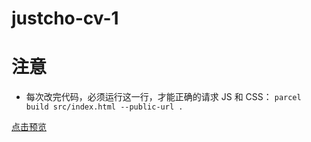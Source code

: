 # justcho-cv-1
# 注意
* 每次改完代码，必须运行这一行，才能正确的请求 JS 和 CSS：
`parcel build src/index.html --public-url .`

[点击预览](https://justcho.monster/justcho-cv-1/dist/index.html)
